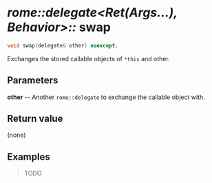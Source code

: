 # _rome::delegate<Ret(Args...), Behavior>::_ **swap**

```cpp
void swap(delegate& other) noexcept;
```

Exchanges the stored callable objects of `*this` and other.

## Parameters

**other** -- Another `rome::delegate` to exchange the callable object with.

## Return value

(none)

## Examples

> TODO
